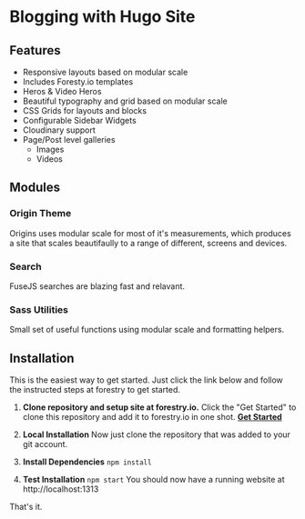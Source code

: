 # Blogging with Hugo Site

## Features

* Responsive layouts based on modular scale
* Includes Foresty.io templates
* Heros & Video Heros
* Beautiful typography and grid based on modular scale
* CSS Grids for layouts and blocks
* Configurable Sidebar Widgets
* Cloudinary support
* Page/Post level galleries
  * Images
  * Videos

## Modules

### Origin Theme
Origins uses modular scale for most of it's measurements, which produces a site that scales beautifaully to a range of different, screens and devices.

### Search
FuseJS searches are blazing fast and relavant.

### Sass Utilities
Small set of useful functions using modular scale and formatting helpers.

## Installation

This is the easiest way to get started. Just click the link below and follow the instructed steps at forestry to get started.

1. **Clone repository and setup site at forestry.io.** Click the "Get Started" to clone this repository and add it to forestry.io in one shot.  **[Get Started]( https://app.forestry.io/quick-start?repo=bugoio/bugo-site&engine=hugo "Get Started")**

1. **Local Installation** Now just clone the repository that was added to your git account.

1. **Install Dependencies** ```npm install```
1. **Test Installation** ```npm start``` You should now have a running website at http://localhost:1313

That's it.




